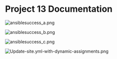 # Project 13 Documentation

![ansiblesuccess_a.png](Images_P13/ansiblesuccess_a.png)

![ansiblesuccess_b.png](Images_P13/ansiblesuccess_b.png)

![ansiblesuccess_c.png](Images_P13/ansiblesuccess_c.png)

![Update-site.yml-with-dynamic-assignments.png](Images_P13/Update-site.yml-with-dynamic-assignments.png)
